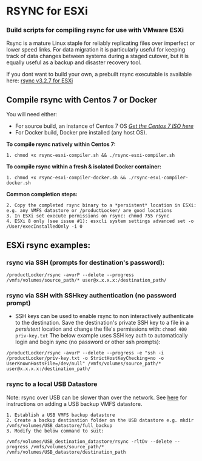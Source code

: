 # RSYNC for ESXi
### Build scripts for compiling rsync for use with VMware ESXi
Rsync is a mature Linux staple for reliably replicating files over imperfect or lower speed links. For data migration it is particularly useful for keeping track of data changes between systems during a staged cutover, but it is equally useful as a backup and disaster recovery tool.

If you dont want to build your own, a prebuilt rsync executable is available here: [rsync v3.2.7 for ESXi](https://github.com/itiligent/RSYNC-for-ESXi/raw/main/rsync)

## Compile rsync with Centos 7 or Docker
You will need either:
- For source build, an instance of Centos 7 OS _[Get the Centos 7 ISO here]( https://buildlogs.centos.org/centos/7/isos/x86_64/)_
- For Docker build, Docker pre installed (any host OS). 

**To compile rsync natively within Centos 7:**
```
1. chmod +x rsync-esxi-compiler.sh && ./rsync-esxi-compiler.sh
```  
**To compile rsync within a fresh & isolated Docker container:**
```
1. chmod +x rsync-esxi-compiler-docker.sh && ./rsync-esxi-compiler-docker.sh
```
   **Common completion steps:**
```
2. Copy the completed rsync binary to a *persistent* location in ESXi: e.g. any VMFS datastore or /productLocker/ are good locations
3. In ESXi set execute permissions on rsync: chmod 755 rsync
4. ESXi 8 only (see issue #1): esxcli system settings advanced set -o /User/execInstalledOnly -i 0
```

## ESXi rsync examples:
### rsync via SSH (prompts for destination's password):
```
/productLocker/rsync -avurP --delete --progress /vmfs/volumes/source_path/* user@x.x.x.x:/destination_path/
```
### rsync via SSH with SSHkey authentication (no password prompt)

- SSH keys can be used to enable rsync to non interactively authenticate to the destination. Save the destination's private SSH key to a file in a *persistent* location and change the file's permissions with: `chmod 400 priv-key.txt` The below example uses SSH key auth to automatically login and begin sync (no password or other ssh prompts):
```
/productLocker/rsync -avurP --delete --progress -e "ssh -i /productLocker/priv-key.txt -o StrictHostKeyChecking=no -o UserKnownHostsFile=/dev/null" /vmfs/volumes/source_path/* user@x.x.x.x:/destination_path/
```

### rsync to a local USB Datastore
Note: rsync over USB can be slower than over the network. See [here](https://github.com/itiligent/ESXi-Custom-ISO/blob/main/homelab-cheat-sheet.md#to-add-a-usb-backup-datastore-to-esxi) for instructions on adding a USB backup VMFS datastore.

    1. Establish a USB VMFS backup datastore
    2. Create a backup destination folder on the USB datastore e.g. mkdir /vmfs/volumes/USB_datastore/full_backup
    3. Modify the below command to suit:
    
    /vmfs/volumes/USB_destination_datastore/rsync -rltDv --delete --progress /vmfs/volumes/source_path/* /vmfs/volumes/USB_datastore/destination_path

